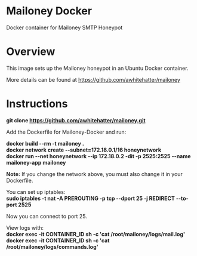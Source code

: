# Mailoney Docker
Docker container for Mailoney SMTP Honeypot

# Overview
This image sets up the Mailoney honeypot in an Ubuntu Docker container.

More details can be found at https://github.com/awhitehatter/mailoney

# Instructions

<b>git clone https://github.com/awhitehatter/mailoney.git</b>

Add the Dockerfile for Mailoney-Docker and run:

<b>docker build --rm -t mailoney .</b><br>
<b>docker network create --subnet=172.18.0.1/16 honeynetwork</b><br>
<b>docker run --net honeynetwork --ip 172.18.0.2 -dit -p 2525:2525 --name mailoney-app mailoney</b>
  
<b>Note:</b> If you change the network above, you must also change it in your Dockerfile.

You can set up iptables:<br>
<b>sudo iptables -t nat -A PREROUTING -p tcp --dport 25 -j REDIRECT --to-port 2525</b>

Now you can connect to port 25.

View logs with:<br>
<b>docker exec -it CONTAINER_ID sh -c 'cat /root/mailoney/logs/mail.log'</b><br>
<b>docker exec -it CONTAINER_ID sh -c 'cat /root/mailoney/logs/commands.log'</b>
